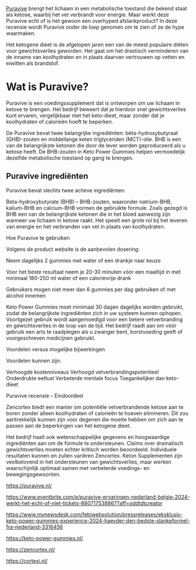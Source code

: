 <a href="https://puravive.nl">Puravive</a> brengt het lichaam in een metabolische toestand die bekend staat als ketose, waarbij het vet verbrandt voor energie. Maar werkt deze Puravive echt of is het gewoon een overhyped afslankproduct? In deze recensie wordt Puravive onder de loep genomen om te zien of ze de hype waarmaken.

Het ketogene dieet is de afgelopen jaren een van de meest populaire diëten voor gewichtsverlies geworden. Het gaat om het drastisch verminderen van de inname van koolhydraten en in plaats daarvan vertrouwen op vetten en eiwitten als brandstof.

<h1>Wat is Puravive?</h1>

Puravive is een voedingssupplement dat is ontworpen om uw lichaam in ketose te brengen. Het bedrijf beweert dat je hierdoor snel gewichtsverlies kunt ervaren, vergelijkbaar met het keto-dieet, maar zonder dat je koolhydraten of calorieën hoeft te beperken.

De Puravive bevat twee belangrijke ingrediënten: bèta-hydroxybutyraat (GHB)-zouten en middellange keten triglyceriden (MCT)-olie. BHB is een van de belangrijkste ketonen die door de lever worden geproduceerd als u ketose heeft. De BHB-zouten in Keto Power Gummies helpen vermoedelijk dezelfde metabolische toestand op gang te brengen.

<h2>Puravive ingrediënten</h2>

Puravive bevat slechts twee actieve ingrediënten:

Beta-hydroxybutyrate (BHB) – BHB-zouten, waaronder natrium-BHB, kalium-BHB en calcium-BHB vormen de gebruikte formule. Zoals gezegd is BHB een van de belangrijkste ketonen die in het bloed aanwezig zijn wanneer uw lichaam in ketose raakt. Het speelt een grote rol bij het leveren van energie en het verbranden van vet in plaats van koolhydraten.

Hoe Puravive te gebruiken

Volgens de product website is de aanbevolen dosering:

Neem dagelijks 2 gummies met water of een drankje naar keuze

Voor het beste resultaat neem je 20-30 minuten vóór een maaltijd in met minimaal 180-250 ml water of een calorievrije drank

Gebruikers mogen niet meer dan 6 gummies per dag gebruiken of met alcohol innemen

Keto Power Gummies moet minimaal 30 dagen dagelijks worden gebruikt, zodat de belangrijkste ingrediënten zich in uw systeem kunnen ophopen. Voortgezet gebruik wordt aangemoedigd voor een betere vetverbranding en gewichtsverlies in de loop van de tijd. Het bedrijf raadt aan om vóór gebruik een arts te raadplegen als u zwanger bent, borstvoeding geeft of voorgeschreven medicijnen gebruikt.

Voordelen versus mogelijke bijwerkingen

Voordelen kunnen zijn:

Verhoogde kostenniveaus
Verhoogd vetverbrandingspotentieel
Onderdrukte eetlust
Verbeterde mentale focus
Toegankelijker dan keto-dieet


Puravive recensie – Eindoordeel

Zencortex biedt een manier om potentiële vetverbrandende ketose aan te boren zonder alleen koolhydraten of calorieën te hoeven elimineren. Dit zou aantrekkelijk kunnen zijn voor degenen die moeite hebben om zich aan te passen aan de beperkingen van het ketogene dieet.

Het bedrijf haalt ook wetenschappelijke gegevens en hoogwaardige ingrediënten aan om de formule te ondersteunen. Claims over dramatisch gewichtsverlies moeten echter kritisch worden beoordeeld. Individuele resultaten kunnen en zullen variëren Zencortex. Keton Supplementen zijn veelbelovend in het ondersteunen van gewichtsverlies, maar werken waarschijnlijk optimaal samen met verbeterde voedings- en bewegingsgewoonten.


https://puravive.nl/

https://www.eventbrite.com/e/puravive-ervaringen-nederland-belgie-2024-werkt-het-echt-of-niet-tickets-880717538867?aff=oddtdtcreator

https://www.mynewsdesk.com/febiwebsolution/pressreleases/eksklusiv-keto-power-gummies-experience-2024-haevder-den-bedste-slankeformel-fra-nederland-3316456

https://keto-power-gummies.nl/

https://zencortex.nl/

https://cortexi.nl/
